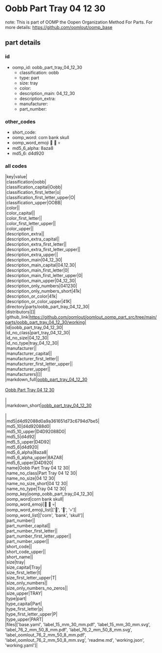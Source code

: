 # Oobb Part Tray 04 12 30  

note: This is part of OOMP the Oopen Organization Method For Parts. For more details: https://github.com/oomlout/oomp_base

##  part details





### id
* oomp_id: oobb_part_tray_04_12_30
  * classification: oobb
  * type: part
  * size: tray
  * color: 
  * description_main: 04_12_30
  * description_extra: 
  * manufacturer: 
  * part_number: 

### other_codes
* short_code: 
* oomp_word: corn bank skull
* oomp_word_emoji :corn: :bank: :skull:
* md5_6_alpha: 8aza8
* md5_6: d4d920

### all codes 
|key|value|  
|classification|oobb|  
|classification_capital|Oobb|  
|classification_first_letter|o|  
|classification_first_letter_upper|O|  
|classification_upper|OOBB|  
|color||  
|color_capital||  
|color_first_letter||  
|color_first_letter_upper||  
|color_upper||  
|description_extra||  
|description_extra_capital||  
|description_extra_first_letter||  
|description_extra_first_letter_upper||  
|description_extra_upper||  
|description_main|04_12_30|  
|description_main_capital|04.12.30|  
|description_main_first_letter|0|  
|description_main_first_letter_upper|0|  
|description_main_upper|04_12_30|  
|description_only_numbers|041230|  
|description_only_numbers_short|41k|  
|description_or_color|41k|  
|description_or_color_upper|41K|  
|directory|parts/oobb_part_tray_04_12_30|  
|distributors|[]|  
|github_link|https://github.com/oomlout/oomlout_oomp_part_src/tree/main/parts/oobb_part_tray_04_12_30/working|  
|id|oobb_part_tray_04_12_30|  
|id_no_class|part_tray_04_12_30|  
|id_no_size|04_12_30|  
|id_no_type|tray_04_12_30|  
|manufacturer||  
|manufacturer_capital||  
|manufacturer_first_letter||  
|manufacturer_first_letter_upper||  
|manufacturer_upper||  
|manufacturers|[]|  
|markdown_full|[oobb_part_tray_04_12_30](https://github.com/oomlout/oomlout_oomp_part_src/tree/main/parts/oobb_part_tray_04_12_30/working)<br>[](https://github.com/oomlout/oomlout_oomp_part_src/tree/main/parts/oobb_part_tray_04_12_30/working)<br>[Oobb Part Tray 04 12 30](https://github.com/oomlout/oomlout_oomp_part_src/tree/main/parts/oobb_part_tray_04_12_30/working)<br><br>|  
|markdown_short|[oobb_part_tray_04_12_30](https://github.com/oomlout/oomlout_oomp_part_src/tree/main/parts/oobb_part_tray_04_12_30/working)<br><br>|  
|md5|d4d92088d0a9a361651d73c6794d7be5|  
|md5_10|d4d92088d0|  
|md5_10_upper|D4D92088D0|  
|md5_5|d4d92|  
|md5_5_upper|D4D92|  
|md5_6|d4d920|  
|md5_6_alpha|8aza8|  
|md5_6_alpha_upper|8AZA8|  
|md5_6_upper|D4D920|  
|name|Oobb Part Tray 04 12 30|  
|name_no_class|Part Tray 04 12 30|  
|name_no_size|04 12 30|  
|name_no_size_short|04 12 30|  
|name_no_type|Tray 04 12 30|  
|oomp_key|oomp_oobb_part_tray_04_12_30|  
|oomp_word|corn bank skull|  
|oomp_word_emoji|:corn: :bank: :skull:|  
|oomp_word_emoji_list|[':corn:', ':bank:', ':skull:']|  
|oomp_word_list|['corn', 'bank', 'skull']|  
|part_number||  
|part_number_capital||  
|part_number_first_letter||  
|part_number_first_letter_upper||  
|part_number_upper||  
|short_code||  
|short_code_upper||  
|short_name||  
|size|tray|  
|size_capital|Tray|  
|size_first_letter|t|  
|size_first_letter_upper|T|  
|size_only_numbers||  
|size_only_numbers_no_zeros||  
|size_upper|TRAY|  
|type|part|  
|type_capital|Part|  
|type_first_letter|p|  
|type_first_letter_upper|P|  
|type_upper|PART|  
|files|['base.yaml', 'label_15_mm_30_mm.pdf', 'label_15_mm_30_mm.svg', 'label_76_2_mm_50_8_mm.pdf', 'label_76_2_mm_50_8_mm.svg', 'label_oomlout_76_2_mm_50_8_mm.pdf', 'label_oomlout_76_2_mm_50_8_mm.svg', 'readme.md', 'working.json', 'working.yaml']|  
